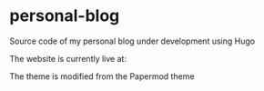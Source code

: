 # personal-blog
Source code of my personal blog under development using Hugo

The website is currently live at: 

The theme is modified from the Papermod theme
